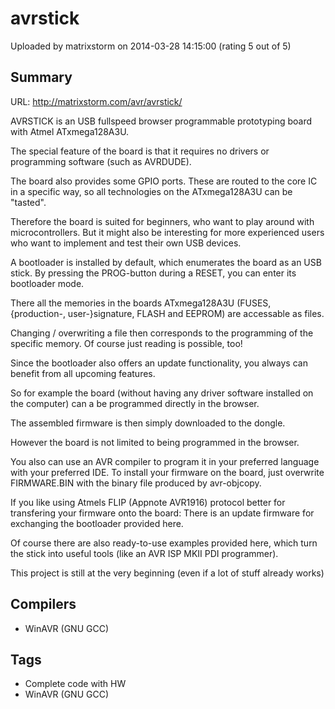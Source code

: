 # avrstick

Uploaded by matrixstorm on 2014-03-28 14:15:00 (rating 5 out of 5)

## Summary

URL: <http://matrixstorm.com/avr/avrstick/>


AVRSTICK is an USB fullspeed browser programmable prototyping board with Atmel ATxmega128A3U.


The special feature of the board is that it requires no drivers or programming software (such as AVRDUDE).  

The board also provides some GPIO ports. These are routed to the core IC in a specific way, so all technologies on the ATxmega128A3U can be "tasted".  

Therefore the board is suited for beginners, who want to play around with microcontrollers. But it might also be interesting for more experienced users who want to implement and test their own USB devices.


A bootloader is installed by default, which enumerates the board as an USB stick. By pressing the PROG-button during a RESET, you can enter its bootloader mode.  

There all the memories in the boards ATxmega128A3U (FUSES, {production-, user-}signature, FLASH and EEPROM) are accessable as files.  

Changing / overwriting a file then corresponds to the programming of the specific memory. Of course just reading is possible, too!  

Since the bootloader also offers an update functionality, you always can benefit from all upcoming features.


So for example the board (without having any driver software installed on the computer) can a be programmed directly in the browser.  

The assembled firmware is then simply downloaded to the dongle.


However the board is not limited to being programmed in the browser.  

You also can use an AVR compiler to program it in your preferred language with your preferred IDE. To install your firmware on the board, just overwrite FIRMWARE.BIN with the binary file produced by avr-objcopy.  

If you like using Atmels FLIP (Appnote AVR1916) protocol better for transfering your firmware onto the board: There is an update firmware for exchanging the bootloader provided here.


Of course there are also ready-to-use examples provided here, which turn the stick into useful tools (like an AVR ISP MKII PDI programmer).


This project is still at the very beginning (even if a lot of stuff already works)

## Compilers

- WinAVR (GNU GCC)

## Tags

- Complete code with HW
- WinAVR (GNU GCC)
